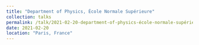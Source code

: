 ```yaml
---
title: "Department of Physics, École Normale Supérieure"
collection: talks
permalink: /talk/2021-02-20-department-of-physics-école-normale-supérieure
date: 2021-02-20
location: "Paris, France"
---
```

